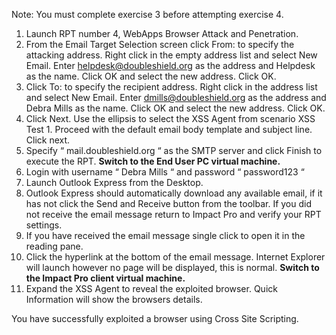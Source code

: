 

Note: You must complete exercise 3 before attempting exercise 4. 

1. Launch RPT number 4, WebApps Browser Attack and Penetration. 
2. From the Email Target Selection screen click From: to specify the attacking address. Right click in the empty address list and select New Email. Enter helpdesk@doubleshield.org as the address and Helpdesk as the name. Click OK and select the new address. Click OK. 
3. Click To: to specify the recipient address. Right click in the address list and select New Email. Enter dmills@doubleshield.org as the address and Debra Mills as the name. Click OK and select the new address. Click OK. 
4. Click Next. Use the ellipsis to select the XSS Agent from scenario XSS Test 1. Proceed with the default email body template and subject line. Click next. 
5. Specify “ mail.doubleshield.org “ as the SMTP server and click Finish to execute the RPT. 
**Switch to the End User PC virtual machine.**
6. Login with username “ Debra Mills “ and password “ password123 “
7. Launch Outlook Express from the Desktop. 
8. Outlook Express should automatically download any available email, if it has not click the Send and Receive button from the toolbar. If you did not receive the email message return to Impact Pro and verify your RPT settings. 
9. If you have received the email message single click to open it in the reading pane.
10. Click the hyperlink at the bottom of the email message. Internet Explorer will launch however no page will be displayed, this is normal. 
**Switch to the Impact Pro client virtual machine.**
11. Expand the XSS Agent to reveal the exploited browser.  Quick Information will show the browsers details.  

You have successfully exploited a browser using Cross Site Scripting. 

